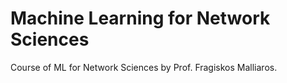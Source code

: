 # Machine Learning for Network Sciences
Course of ML for Network Sciences by Prof. Fragiskos Malliaros.
